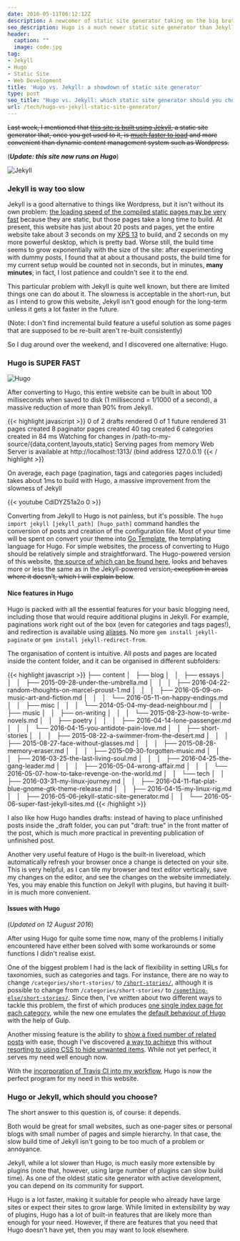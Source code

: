 ```yaml
---
date: 2016-05-11T06:12:12Z
description: A newcomer of static site generator taking on the big brother
seo_description: Hugo is a much newer static site generator than Jekyll, but it is much faster and packed with all features to suit your blogging need.
header:
  caption: ""
  image: code.jpg
tag:
- Jekyll
- Hugo
- Static Site
- Web Development
title: 'Hugo vs. Jekyll: a showdown of static site generator'
type: post
seo_title: "Hugo vs. Jekyll: which static site generator should you choose?"
url: /tech/hugo-vs-jekyll-static-site-generator/
---
```


~~Last week, I mentioned that [this site is built using Jekyll](/tech/jekyll/), a static site generator that, once you get used to it, is [much faster to load](/tech/performant-jekyll-site-with-gulp-cloudflare/) and more convenient than dynamic content management system such as Wordpress.~~

(***Update: this site now runs on Hugo***)

![Jekyll](/assets/img/jekyll.png)

### Jekyll is way too slow

Jekyll is a good alternative to things like Wordpress, but it isn't without its own problem: [the loading speed of the compiled static pages may be very fast](/tech/performant-jekyll-site-with-gulp-cloudflare/) because they are static, but those pages take a long time to build. At present, this website has just about 20 posts and pages, yet the entire website take about 3 seconds on my [XPS 13](/tech/my-linux-rig/) to build, and 2 seconds on my more powerful desktop, which is pretty bad. Worse still, the build time seems to grow exponentially with the size of the site: after experimenting with dummy posts, I found that at about a thousand posts, the build time for my current setup would be counted not in seconds, but in minutes, **many minutes**; in fact, I lost patience and couldn't see it to the end.

This particular problem with Jekyll is quite well known, but there are limited things one can do about it. The slowness is acceptable in the short-run, but as I intend to grow this website, Jekyll isn't good enough for the long-term unless it gets a lot faster in the future.

(Note: I don't find incremental build feature a useful solution as some pages that are supposed to be re-built aren't re-built consistently)

So I dug around over the weekend, and I discovered one alternative: Hugo.

### Hugo is SUPER FAST

![Hugo](/assets/img/hugo.png)

After converting to Hugo, this entire website can be built in about 100 milliseconds when saved to disk (1 millisecond = 1/1000 of a second), a massive reduction of more than 90% from Jekyll.

{{< highlight javascript >}}
0 of 2 drafts rendered
0 of 1 future rendered
31 pages created
8 paginator pages created
40 tag created
6 categories created
in 84 ms
Watching for changes in /path-to-my-source/{data,content,layouts,static}
Serving pages from memory
Web Server is available at http://localhost:1313/ (bind address 127.0.0.1)
{{< / highlight >}}

On average, each page (pagination, tags and categories pages included) takes about 1ms to build with Hugo, a massive improvement from the slowness of Jekyll

{{< youtube CdiDYZ51a2o 0 >}}

Converting from Jekyll to Hugo is not painless, but it's possible. The ```hugo import jekyll [jekyll_path] [hugo_path]``` command handles the conversion of posts and creation of the configuration file. Most of your time will be spent on convert your theme into [Go Template](https://gohugo.io/templates/go-templates/), the templating language for Hugo. For simple websites, the process of converting to Hugo should be relatively simple and straightforward. The Hugo-powered version of this website, [the source of which can be found here](https://github.com/peterychuang/peterychuang.github.io/tree/hugo), looks and behaves more or less the same as in the Jekyll-powered version~~, exception in areas where it doesn't, which I will explain below~~.

#### Nice features in Hugo

Hugo is packed with all the essential features for your basic blogging need, including those that would require additional plugins in Jekyll. For example, paginations work right out of the box (even for categories and tags pages!), and redirection is available using [aliases](https://gohugo.io/extras/aliases/). No more ```gem install jekyll-paginate``` or ```gem install jekyll-redirect-from```.

The organisation of content is intuitive. All posts and pages are located inside the content folder, and it can be organised in different subfolders:

{{< highlight javascript >}}
├── content
│   ├── blog
│   │   ├── essays
│   │   │   ├── 2015-09-28-under-the-umbrella.md
│   │   │   ├── 2016-04-22-random-thoughts-on-marcel-proust-1.md
│   │   │   ├── 2016-05-09-on-music-art-and-fiction.md
│   │   │   └── 2016-05-11-on-happy-endings.md
│   │   ├── misc
│   │   │   └── 2014-05-04-my-dead-neighbour.md
│   │   ├── music
│   │   ├── on-writing
│   │   │   └── 2015-08-23-how-to-write-novels.md
│   │   ├── poetry
│   │   │   ├── 2016-04-14-lone-passenger.md
│   │   │   └── 2016-04-15-you-antidote-pain-love.md
│   │   ├── short-stories
│   │   │   ├── 2015-08-22-a-swimmer-from-the-desert.md
│   │   │   ├── 2015-08-27-face-without-glasses.md
│   │   │   ├── 2015-08-28-memory-eraser.md
│   │   │   ├── 2015-09-30-forgotten-music.md
│   │   │   ├── 2016-03-25-the-last-living-soul.md
│   │   │   ├── 2016-04-25-the-gang-leader.md
│   │   │   ├── 2016-05-04-wrong-affair.md
│   │   │   └── 2016-05-07-how-to-take-revenge-on-the-world.md
│   │   └── tech
│   │       ├── 2016-03-31-my-linux-journey.md
│   │       ├── 2016-04-11-flat-plat-blue-gnome-gtk-theme-release.md
│   │       ├── 2016-04-15-my-linux-rig.md
│   │       ├── 2016-05-06-jekyll-static-site-generator.md
│   │       └── 2016-05-06-super-fast-jekyll-sites.md
{{< /highlight >}}

I also like how Hugo handles drafts: instead of having to place unfinished posts inside the _draft folder, you can put "draft: true" in the front matter of the post, which is much more practical in preventing publication of unfinished post.

Another very useful feature of Hugo is the built-in livereload, which automatically refresh your browser once a change is detected on your site. This is very helpful, as I can tile my browser and text editor vertically, save my changes on the editor, and see the changes on the website immediately. Yes, you may enable this function on Jekyll with plugins, but having it built-in is much more convenient.

#### Issues with Hugo

(*Updated on 12 August 2016*)

After using Hugo for quite some time now, many of the problems I initially encountered have either been solved with some workarounds or some functions I didn't realise exist.

One of the biggest problem I had is the lack of flexibility in setting URLs for taxonomies, such as categories and tags. For instance, there are no way to change ```/categories/short-stories/``` to [```/short-stories/```](/short-stories/), although it is possible to change from ```/categories/short-stories/``` to [```/something-else/short-stories/```](/short-stories/). Since then, I've written about two different ways to tackle this problem, the first of which produces [one single index page for each category](/tech/custom-urls-for-category-pages-in-hugo/), while the new one emulates the [default behaviour of Hugo](/tech/advanced-custom-urls-for-category-pages-in-hugo/) with the help of Gulp.

Another missing feature is the ability to [show a fixed number of related posts](/tech/related-posts-in-hugo/) with ease, though I've discovered [a way to achieve](/tech/related-posts-in-hugo/) this without [resorting to using CSS to hide unwanted items](http://justindunham.net/blog-bells-and-whistles-in-hugo/). While not yet perfect, it serves my need well enough now.

With the [incorporation of Travis CI into my workflow](/tech/hugo-site-deployment-workflow/), Hugo is now the perfect program for my need in this website.

### Hugo or Jekyll, which should you choose?

The short answer to this question is, of course: it depends.

Both would be great for small websites, such as one-pager sites or personal blogs with small number of pages and simple hierarchy. In that case, the slow build time of Jekyll isn't going to be too much of a problem or annoyance.

Jekyll, while a lot slower than Hugo, is much easily more extensible by plugins (note that, however, using large number of plugins can slow build time). As one of the oldest static site generator with active development, you can depend on its community for support.

Hugo is a lot faster, making it suitable for people who already have large sites or expect their sites to grow large. While limited in extensibility by way of plugins, Hugo has a lot of built-in features that are likely more than enough for your need. However, if there are features that you need that Hugo doesn't have yet, then you may want to look elsewhere.
